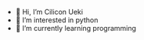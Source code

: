 - 👋 Hi, I’m Cilicon Ueki
- 👀 I’m interested in python
- 🌱 I’m currently learning programming

<!---
cilicon128/cilicon128 is a ✨ special ✨ repository because its `README.md` (this file) appears on your GitHub profile.
You can click the Preview link to take a look at your changes.
--->
